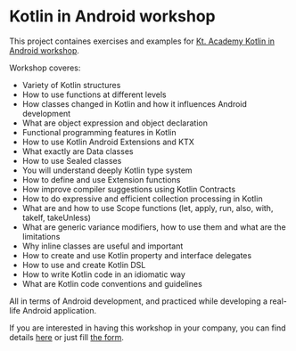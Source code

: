 
# Kotlin in Android workshop

This project containes exercises and examples for [Kt. Academy Kotlin in Android workshop](https://kt.academy/workshop/android).

Workshop coveres:
* Variety of Kotlin structures
* How to use functions at different levels
* How classes changed in Kotlin and how it influences Android development
* What are object expression and object declaration
* Functional programming features in Kotlin
* How to use Kotlin Android Extensions and KTX
* What exactly are Data classes
* How to use Sealed classes
* You will understand deeply Kotlin type system
* How to define and use Extension functions
* How improve compiler suggestions using Kotlin Contracts
* How to do expressive and efficient collection processing in Kotlin
* What are and how to use Scope functions (let, apply, run, also, with, takeIf, takeUnless)
* What are generic variance modifiers, how to use them and what are the limitations
* Why inline classes are useful and important
* How to create and use Kotlin property and interface delegates
* How to use and create Kotlin DSL
* How to write Kotlin code in an idiomatic way
* What are Kotlin code conventions and guidelines

All in terms of Android development, and practiced while developing a real-life Android application. 

If you are interested in having this workshop in your company, you can find details [here](https://kt.academy/workshop/android) or just fill [the form](https://kt.academy/workshopForm/android).


